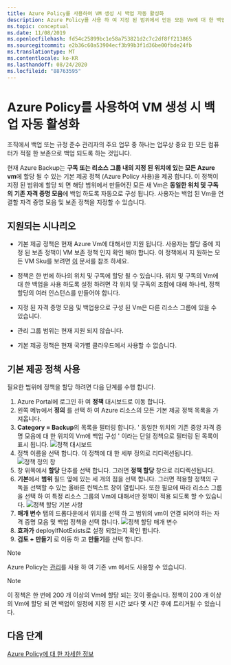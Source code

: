 ```yaml
---
title: Azure Policy를 사용하여 VM 생성 시 백업 자동 활성화
description: Azure Policy를 사용 하 여 지정 된 범위에서 만든 모든 Vm에 대 한 백업을 자동으로 활성화 하는 방법을 설명 하는 문서입니다.
ms.topic: conceptual
ms.date: 11/08/2019
ms.openlocfilehash: fd54c25899bc1e58a753821d2c7c2df8ff213865
ms.sourcegitcommit: e2b36c60a53904ecf3b99b3f1d36be00fbde24fb
ms.translationtype: MT
ms.contentlocale: ko-KR
ms.lasthandoff: 08/24/2020
ms.locfileid: "88763595"
---
```

# <a name="auto-enable-backup-on-vm-creation-using-azure-policy"></a>Azure Policy를 사용하여 VM 생성 시 백업 자동 활성화

조직에서 백업 또는 규정 준수 관리자의 주요 업무 중 하나는 업무상 중요 한 모든 컴퓨터가 적절 한 보존으로 백업 되도록 하는 것입니다.

현재 Azure Backup는 **구독 또는 리소스 그룹 내의 지정 된 위치에 있는 모든 Azure vm**에 할당 될 수 있는 기본 제공 정책 (Azure Policy 사용)을 제공 합니다. 이 정책이 지정 된 범위에 할당 되 면 해당 범위에서 만들어진 모든 새 Vm은 **동일한 위치 및 구독의 기존 자격 증명 모음**에 백업 하도록 자동으로 구성 됩니다. 사용자는 백업 된 Vm을 연결할 자격 증명 모음 및 보존 정책을 지정할 수 있습니다.

## <a name="supported-scenarios"></a>지원되는 시나리오

* 기본 제공 정책은 현재 Azure Vm에 대해서만 지원 됩니다. 사용자는 할당 중에 지정 된 보존 정책이 VM 보존 정책 인지 확인 해야 합니다. 이 정책에서 지 원하는 모든 VM Sku를 보려면 [이](./backup-azure-policy-supported-skus.md) 문서를 참조 하세요.

* 정책은 한 번에 하나의 위치 및 구독에 할당 될 수 있습니다. 위치 및 구독의 Vm에 대 한 백업을 사용 하도록 설정 하려면 각 위치 및 구독의 조합에 대해 하나씩, 정책 할당의 여러 인스턴스를 만들어야 합니다.

* 지정 된 자격 증명 모음 및 백업용으로 구성 된 Vm은 다른 리소스 그룹에 있을 수 있습니다.

* 관리 그룹 범위는 현재 지원 되지 않습니다.

* 기본 제공 정책은 현재 국가별 클라우드에서 사용할 수 없습니다.

## <a name="using-the-built-in-policy"></a>기본 제공 정책 사용

필요한 범위에 정책을 할당 하려면 다음 단계를 수행 합니다.

1. Azure Portal에 로그인 하 여 **정책** 대시보드로 이동 합니다.
1. 왼쪽 메뉴에서 **정의** 를 선택 하 여 Azure 리소스의 모든 기본 제공 정책 목록을 가져옵니다.
1. **Category = Backup**의 목록을 필터링 합니다. ' 동일한 위치의 기존 중앙 자격 증명 모음에 대 한 위치의 Vm에 백업 구성 ' 이라는 단일 정책으로 필터링 된 목록이 표시 됩니다.
![정책 대시보드](./media/backup-azure-auto-enable-backup/policy-dashboard.png)
1. 정책 이름을 선택 합니다. 이 정책에 대 한 세부 정의로 리디렉션됩니다.
![정책 정의 창](./media/backup-azure-auto-enable-backup/policy-definition-blade.png)
1. 창 위쪽에서 **할당** 단추를 선택 합니다. 그러면 **정책 할당** 창으로 리디렉션됩니다.
1. **기본**에서 **범위** 필드 옆에 있는 세 개의 점을 선택 합니다. 그러면 적용할 정책의 구독을 선택할 수 있는 올바른 컨텍스트 창이 열립니다. 또한 필요에 따라 리소스 그룹을 선택 하 여 특정 리소스 그룹의 Vm에 대해서만 정책이 적용 되도록 할 수 있습니다.
![정책 할당 기본 사항](./media/backup-azure-auto-enable-backup/policy-assignment-basics.png)
1. **매개 변수** 탭의 드롭다운에서 위치를 선택 하 고 범위의 vm이 연결 되어야 하는 자격 증명 모음 및 백업 정책을 선택 합니다.
![정책 할당 매개 변수](./media/backup-azure-auto-enable-backup/policy-assignment-parameters.png)
1. **효과가** deployIfNotExists로 설정 되었는지 확인 합니다.
1. **검토 + 만들기** 로 이동 하 고 **만들기**를 선택 합니다.

> [!NOTE]
>
> Azure Policy는 [관리](../governance/policy/how-to/remediate-resources.md)를 사용 하 여 기존 vm 에서도 사용할 수 있습니다.

> [!NOTE]
>
> 이 정책은 한 번에 200 개 이상의 Vm에 할당 되는 것이 좋습니다. 정책이 200 개 이상의 Vm에 할당 되 면 백업이 일정에 지정 된 시간 보다 몇 시간 후에 트리거될 수 있습니다.

## <a name="next-steps"></a>다음 단계

[Azure Policy에 대 한 자세한 정보](../governance/policy/overview.md)

